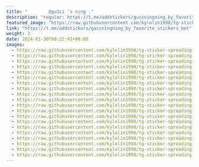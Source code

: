 ```yaml
---
title: "‌ ‌      ‌ ‌@gu3ci ’s nıng ."
description: "regular: https://t.me/addstickers/guccningning_by_favorite_stickers_bot"
featured_image: "https://raw.githubusercontent.com/kylelin1998/tg-sticker-spreading-worldwide-images/main/img/cbea13cb-7fb4-4e37-b3a0-c6096dd31478.jpg"
link: "https://t.me/addstickers/guccningning_by_favorite_stickers_bot"
weight: 3
date: 2024-01-30T08:22:41+08:00
images:
  - https://raw.githubusercontent.com/kylelin1998/tg-sticker-spreading-worldwide-images/main/img/cbea13cb-7fb4-4e37-b3a0-c6096dd31478.jpg
  - https://raw.githubusercontent.com/kylelin1998/tg-sticker-spreading-worldwide-images/main/img/29396f9a-aa15-4a92-afd0-70b9c7cc5a87.jpg
  - https://raw.githubusercontent.com/kylelin1998/tg-sticker-spreading-worldwide-images/main/img/ebf4dc07-fe98-4770-b5ce-ccf3321ffa0f.jpg
  - https://raw.githubusercontent.com/kylelin1998/tg-sticker-spreading-worldwide-images/main/img/0e1b63cd-0a95-4b2c-973b-8385836ba428.jpg
  - https://raw.githubusercontent.com/kylelin1998/tg-sticker-spreading-worldwide-images/main/img/bf4c3912-41a4-4a0c-a77b-288e9b9ca72d.jpg
  - https://raw.githubusercontent.com/kylelin1998/tg-sticker-spreading-worldwide-images/main/img/14e6ad20-e8c4-4a67-b582-3f67d742c7a2.jpg
  - https://raw.githubusercontent.com/kylelin1998/tg-sticker-spreading-worldwide-images/main/img/3959c95d-4895-4ccf-ad75-812bc90099a2.jpg
  - https://raw.githubusercontent.com/kylelin1998/tg-sticker-spreading-worldwide-images/main/img/61fa185d-a070-4443-acf1-86e612328fe5.jpg
  - https://raw.githubusercontent.com/kylelin1998/tg-sticker-spreading-worldwide-images/main/img/77854c51-521d-4046-bd60-c18cd686a846.jpg
  - https://raw.githubusercontent.com/kylelin1998/tg-sticker-spreading-worldwide-images/main/img/22451fc4-efae-44cd-9103-2398b24e2e04.jpg
  - https://raw.githubusercontent.com/kylelin1998/tg-sticker-spreading-worldwide-images/main/img/8b640835-a90a-47f8-aeee-3d5190c05784.jpg
  - https://raw.githubusercontent.com/kylelin1998/tg-sticker-spreading-worldwide-images/main/img/bec37437-1861-41d5-8144-54569cbcaee7.jpg
  - https://raw.githubusercontent.com/kylelin1998/tg-sticker-spreading-worldwide-images/main/img/0419ad8c-1ead-411e-bc0c-1114b1a961d2.jpg
  - https://raw.githubusercontent.com/kylelin1998/tg-sticker-spreading-worldwide-images/main/img/eedb8cef-23d9-4cad-a29d-6dd44343d71a.jpg
  - https://raw.githubusercontent.com/kylelin1998/tg-sticker-spreading-worldwide-images/main/img/d2fc7dc4-d205-4948-8990-aa889a4e369a.jpg
  - https://raw.githubusercontent.com/kylelin1998/tg-sticker-spreading-worldwide-images/main/img/17a4c0f1-30a3-4d9e-95f3-2894e41e6d9d.jpg
  - https://raw.githubusercontent.com/kylelin1998/tg-sticker-spreading-worldwide-images/main/img/12cac33e-f017-4cd2-863c-19dd5f5ff25c.jpg
  - https://raw.githubusercontent.com/kylelin1998/tg-sticker-spreading-worldwide-images/main/img/63ddb877-5ab1-4e10-8a9e-6bc3ee2ff8e3.jpg
  - https://raw.githubusercontent.com/kylelin1998/tg-sticker-spreading-worldwide-images/main/img/e44bfa1b-7e4b-4075-8976-c28fb85890c4.jpg
  - https://raw.githubusercontent.com/kylelin1998/tg-sticker-spreading-worldwide-images/main/img/565a85b3-f0da-48ef-8857-7f3f1df3d2d0.jpg
---
```

